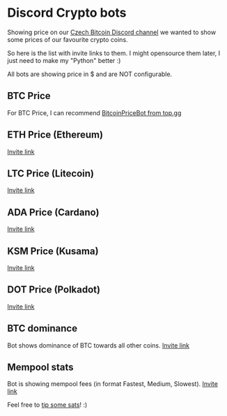 # Discord Crypto bots

Showing price on our [Czech Bitcoin Discord channel](www.discord.gg/HWG9Erm) we wanted to show some prices of our favourite crypto coins.

So here is the list with invite links to them. I might opensource them later, I just need to make my "Python" better :)

All bots are showing price in $ and are NOT configurable.

## BTC Price
For BTC Price, I can recommend [BitcoinPriceBot from top.gg](https://top.gg/bot/593750251437948930)

## ETH Price (Ethereum)
[Invite link](https://discord.com/api/oauth2/authorize?client_id=779416869567987743&permissions=0&scope=bot)

## LTC Price (Litecoin)
[Invite link](https://discord.com/api/oauth2/authorize?client_id=779411063565058058&permissions=0&scope=bot)

## ADA Price (Cardano)
[Invite link](https://discord.com/api/oauth2/authorize?client_id=815151601982505000&permissions=0&scope=bot)

## KSM Price (Kusama)
[Invite link](https://discord.com/api/oauth2/authorize?client_id=816634432923500545&permissions=0&scope=bot)

## DOT Price (Polkadot)
[Invite link](https://discord.com/api/oauth2/authorize?client_id=816636742358401024&permissions=0&scope=bot)

## BTC dominance
Bot shows dominance of BTC towards all other coins.
[Invite link](https://discord.com/api/oauth2/authorize?client_id=816642069287796796&permissions=0&scope=bot)

## Mempool stats
Bot is showing mempool fees (in format Fastest, Medium, Slowest). [Invite link](https://discord.com/api/oauth2/authorize?client_id=778369096294858752&permissions=0&scope=bot)


Feel free to [tip some sats](https://donate.qsh.io)! :)